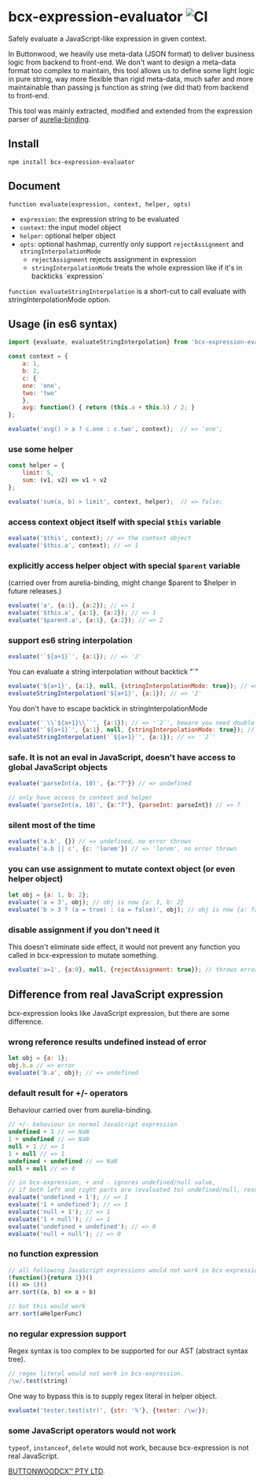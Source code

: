 # bcx-expression-evaluator ![CI](https://github.com/buttonwoodcx/bcx-expression-evaluator/workflows/CI/badge.svg)

Safely evaluate a JavaScript-like expression in given context.

In Buttonwood, we heavily use meta-data (JSON format) to deliver business logic from backend to front-end. We don't want to design a meta-data format too complex to maintain, this tool allows us to define some light logic in pure string, way more flexible than rigid meta-data, much safer and more maintainable than passing js function as string (we did that) from backend to front-end.

This tool was mainly extracted, modified and extended from the expression parser of [aurelia-binding](https://github.com/aurelia/binding).

## Install

    npm install bcx-expression-evaluator

## Document

`function evaluate(expression, context, helper, opts)`

  * `expression`: the expression string to be evaluated
  * `context`: the input model object
  * `helper`: optional helper object
  * `opts`: optional hashmap, currently only support `rejectAssignment` and `stringInterpolationMode`
    * `rejectAssignment` rejects assignment in expression
    * `stringInterpolationMode` treats the whole expression like if it's in backticks \`expression\`

`function evaluateStringInterpolation` is a short-cut to call evaluate with stringInterpolationMode option.

## Usage (in es6 syntax)

```javascript
import {evaluate, evaluateStringInterpolation} from 'bcx-expression-evaluator';

const context = {
    a: 1,
    b: 2,
    c: {
    one: 'one',
    two: 'two'
    },
    avg: function() { return (this.a + this.b) / 2; }
};

evaluate('avg() > a ? c.one : c.two', context);  // => 'one';
```

### use some helper

```javascript
const helper = {
    limit: 5,
    sum: (v1, v2) => v1 + v2
};

evaluate('sum(a, b) > limit', context, helper);  // => false;
```

### access context object itself with special `$this` variable

```javascript
evaluate('$this', context); // => the context object
evaluate('$this.a', context); // => 1
```

### explicitly access helper object with special `$parent` variable
(carried over from aurelia-binding, might change $parent to $helper in future releases.)

```javascript
evaluate('a', {a:1}, {a:2}); // => 1
evaluate('$this.a', {a:1}, {a:2}); // => 1
evaluate('$parent.a', {a:1}, {a:2}); // => 2
```

### support es6 string interpolation

```javascript
evaluate('`${a+1}`', {a:1}); // => '2'
```

You can evaluate a string interpolation without backtick "`"

```javascript
evaluate('${a+1}', {a:1}, null, {stringInterpolationMode: true}); // => '2'
evaluateStringInterpolation('${a+1}', {a:1}); // => '2'
```

You don't have to escape backtick in stringInterpolationMode

```javascript
evaluate('`\\`${a+1}\\``', {a:1}); // => '`2`', beware you need double escape as we are writing expression in string quotes
evaluate('`${a+1}`', {a:1}, null, {stringInterpolationMode: true}); // => '`2`'
evaluateStringInterpolation('`${a+1}`', {a:1}); // => '`2`'
```

### safe. It is not an eval in JavaScript, doesn't have access to global JavaScript objects

```javascript
evaluate('parseInt(a, 10)', {a:"7"}) // => undefined

// only have access to context and helper
evaluate('parseInt(a, 10)', {a:"7"}, {parseInt: parseInt}) // => 7
```

### silent most of the time

```javascript
evaluate('a.b', {}) // => undefined, no error thrown
evaluate('a.b || c', {c: 'lorem'}) // => 'lorem', no error thrown
```

### you can use assignment to mutate context object (or even helper object)

```javascript
let obj = {a: 1, b: 2};
evaluate('a = 3', obj); // obj is now {a: 3, b: 2}
evaluate('b > 3 ? (a = true) : (a = false)', obj); // obj is now {a: false, b: 2}
```

### disable assignment if you don't need it
This doesn't eliminate side effect, it would not prevent any function you called in bcx-expression to mutate something.

```javascript
evaluate('a=1', {a:0}, null, {rejectAssignment: true}); // throws error
```

## Difference from real JavaScript expression
bcx-expression looks like JavaScript expression, but there are some difference.

### wrong reference results undefined instead of error

```javascript
let obj = {a: 1};
obj.b.a // => error
evaluate('b.a', obj); // => undefined
```

### default result for +/- operators
Behaviour carried over from aurelia-binding.

```javascript
// +/- behaviour in normal JavaScript expression
undefined + 1 // => NaN
1 + undefined // => NaN
null + 1 // => 1
1 + null // => 1
undefined + undefined // => NaN
null + null // => 0

// in bcx-expression, + and - ignores undefined/null value,
// if both left and right parts are (evaluated to) undefined/null, result default to 0
evaluate('undefined + 1'); // => 1
evaluate('1 + undefined'); // => 1
evaluate('null + 1'); // => 1
evaluate('1 + null'); // => 1
evaluate('undefined + undefined'); // => 0
evaluate('null + null'); // => 0
```

### no function expression

```javascript
// all following JavaScript expressions would not work in bcx-expression
(function(){return 1})()
(() => 1)()
arr.sort((a, b) => a > b)

// but this would work
arr.sort(aHelperFunc)
```

### no regular expression support
Regex syntax is too complex to be supported for our AST (abstract syntax tree).

```javascript
// regex literal would not work in bcx-expression.
/\w/.test(string)
```

One way to bypass this is to supply regex literal in helper object.

```javascript
evaluate('tester.test(str)', {str: '%'}, {tester: /\w/});
```

### some JavaScript operators would not work
`typeof`, `instanceof`, `delete` would not work, because bcx-expression is not real JavaScript.

[BUTTONWOODCX™ PTY LTD](http://www.buttonwood.com.au).

